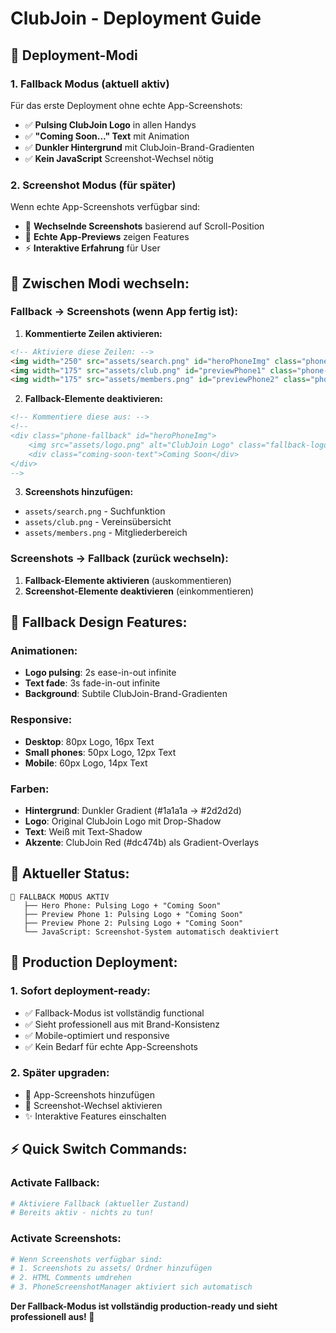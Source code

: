 # ClubJoin - Deployment Guide

## 🚀 Deployment-Modi

### **1. Fallback Modus (aktuell aktiv)**
Für das erste Deployment ohne echte App-Screenshots:

- ✅ **Pulsing ClubJoin Logo** in allen Handys
- ✅ **"Coming Soon..." Text** mit Animation
- ✅ **Dunkler Hintergrund** mit ClubJoin-Brand-Gradienten
- ✅ **Kein JavaScript** Screenshot-Wechsel nötig

### **2. Screenshot Modus (für später)**
Wenn echte App-Screenshots verfügbar sind:

- 🔄 **Wechselnde Screenshots** basierend auf Scroll-Position
- 📱 **Echte App-Previews** zeigen Features
- ⚡ **Interaktive Erfahrung** für User

## 🔧 Zwischen Modi wechseln:

### **Fallback → Screenshots (wenn App fertig ist):**

1. **Kommentierte Zeilen aktivieren:**
```html
<!-- Aktiviere diese Zeilen: -->
<img width="250" src="assets/search.png" id="heroPhoneImg" class="phone-screenshot">
<img width="175" src="assets/club.png" id="previewPhone1" class="phone-screenshot">
<img width="175" src="assets/members.png" id="previewPhone2" class="phone-screenshot">
```

2. **Fallback-Elemente deaktivieren:**
```html
<!-- Kommentiere diese aus: -->
<!-- 
<div class="phone-fallback" id="heroPhoneImg">
    <img src="assets/logo.png" alt="ClubJoin Logo" class="fallback-logo">
    <div class="coming-soon-text">Coming Soon</div>
</div> 
-->
```

3. **Screenshots hinzufügen:**
- `assets/search.png` - Suchfunktion
- `assets/club.png` - Vereinsübersicht  
- `assets/members.png` - Mitgliederbereich

### **Screenshots → Fallback (zurück wechseln):**

1. **Fallback-Elemente aktivieren** (auskommentieren)
2. **Screenshot-Elemente deaktivieren** (einkommentieren)

## 🎨 Fallback Design Features:

### **Animationen:**
- **Logo pulsing**: 2s ease-in-out infinite
- **Text fade**: 3s fade-in-out infinite  
- **Background**: Subtile ClubJoin-Brand-Gradienten

### **Responsive:**
- **Desktop**: 80px Logo, 16px Text
- **Small phones**: 50px Logo, 12px Text
- **Mobile**: 60px Logo, 14px Text

### **Farben:**
- **Hintergrund**: Dunkler Gradient (#1a1a1a → #2d2d2d)
- **Logo**: Original ClubJoin Logo mit Drop-Shadow
- **Text**: Weiß mit Text-Shadow
- **Akzente**: ClubJoin Red (#dc474b) als Gradient-Overlays

## 📱 Aktueller Status:

```
🎨 FALLBACK MODUS AKTIV
   ├── Hero Phone: Pulsing Logo + "Coming Soon"
   ├── Preview Phone 1: Pulsing Logo + "Coming Soon"  
   ├── Preview Phone 2: Pulsing Logo + "Coming Soon"
   └── JavaScript: Screenshot-System automatisch deaktiviert
```

## 🚀 Production Deployment:

### **1. Sofort deployment-ready:**
- ✅ Fallback-Modus ist vollständig functional
- ✅ Sieht professionell aus mit Brand-Konsistenz  
- ✅ Mobile-optimiert und responsive
- ✅ Kein Bedarf für echte App-Screenshots

### **2. Später upgraden:**
- 📱 App-Screenshots hinzufügen
- 🔄 Screenshot-Wechsel aktivieren
- ✨ Interaktive Features einschalten

## ⚡ Quick Switch Commands:

### **Activate Fallback:**
```bash
# Aktiviere Fallback (aktueller Zustand)
# Bereits aktiv - nichts zu tun!
```

### **Activate Screenshots:**
```bash
# Wenn Screenshots verfügbar sind:
# 1. Screenshots zu assets/ Ordner hinzufügen
# 2. HTML Comments umdrehen
# 3. PhoneScreenshotManager aktiviert sich automatisch
```

**Der Fallback-Modus ist vollständig production-ready und sieht professionell aus! 🎯**